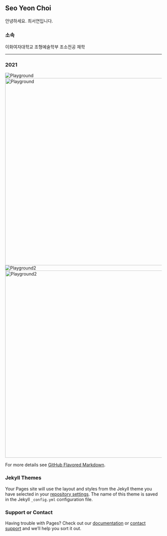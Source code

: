 ## Seo Yeon Choi

안녕하세요. 최서연입니다.

### 소속

이화여자대학교 조형예술학부 조소전공 재학

***
### 2021
![Playground](https://github.com/longtailbd/longtailbd.github.io/blob/main/%ED%8B%881.jpeg?raw=true)
<img src="틈1" alt="Playground" width="800" height="600"/>
![Playground2](https://github.com/longtailbd/longtailbd.github.io/blob/main/%ED%8B%883.jpeg?raw=true)
<img src="틈3" alt="Playground2" width="800" height="600"/>


For more details see [GitHub Flavored Markdown](https://guides.github.com/features/mastering-markdown/).

### Jekyll Themes

Your Pages site will use the layout and styles from the Jekyll theme you have selected in your [repository settings](https://github.com/longtailbd/longtailbd.github.io/settings/pages). The name of this theme is saved in the Jekyll `_config.yml` configuration file.

### Support or Contact

Having trouble with Pages? Check out our [documentation](https://docs.github.com/categories/github-pages-basics/) or [contact support](https://support.github.com/contact) and we’ll help you sort it out.
